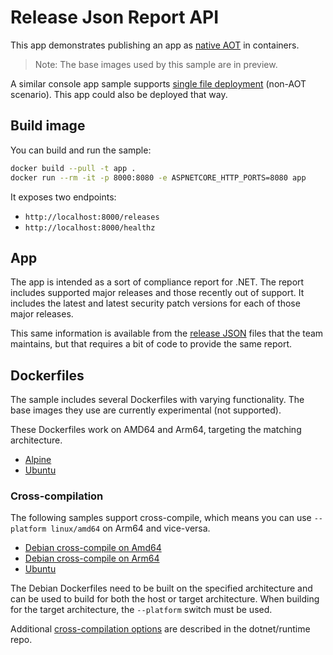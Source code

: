 # Release Json Report API

This app demonstrates publishing an app as [native AOT](https://learn.microsoft.com/dotnet/core/deploying/native-aot/) in containers.

> Note: The base images used by this sample are in preview.

A similar console app sample supports [single file deployment](../releasesapp/README.md) (non-AOT scenario). This app could also be deployed that way.

## Build image

You can build and run the sample:

```bash
docker build --pull -t app .
docker run --rm -it -p 8000:8080 -e ASPNETCORE_HTTP_PORTS=8080 app
```

It exposes two endpoints:

- `http://localhost:8000/releases`
- `http://localhost:8000/healthz`

## App

The app is intended as a sort of compliance report for .NET. The report includes supported major releases and those recently out of support. It includes the latest and latest security patch versions for each of those major releases.

This same information is available from the [release JSON](https://github.com/dotnet/core/blob/main/release-notes/releases-index.json) files that the team maintains, but that requires a bit of code to provide the same report.

## Dockerfiles

The sample includes several Dockerfiles with varying functionality. The base images they use are currently experimental (not supported).

These Dockerfiles work on AMD64 and Arm64, targeting the matching architecture.

- [Alpine](Dockerfile.alpine)
- [Ubuntu](Dockerfile)

### Cross-compilation

The following samples support cross-compile, which means you can use `--platform linux/amd64` on Arm64 and vice-versa.

- [Debian cross-compile on Amd64](Dockerfile.debian-cross-x64-arm64)
- [Debian cross-compile on Arm64](Dockerfile.debian-cross-arm64-x64)
- [Ubuntu](Dockerfile)

The Debian Dockerfiles need to be built on the specified architecture and can be used to build for both the host or target architecture. When building for the target architecture, the `--platform` switch must be used.

Additional [cross-compilation options](https://github.com/dotnet/runtime/blob/main/src/coreclr/nativeaot/docs/containers.md) are described in the dotnet/runtime repo.
